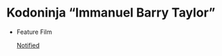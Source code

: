 # Kodoninja “Immanuel Barry Taylor”

- Feature Film
    
    [Notified](Kodoninja%20%E2%80%9CImmanuel%20Barry%20Taylor%E2%80%9D%20147e5e0bee6e8029904de808d9028df1/Notified%20147e5e0bee6e804db185d3aa01510574.md)